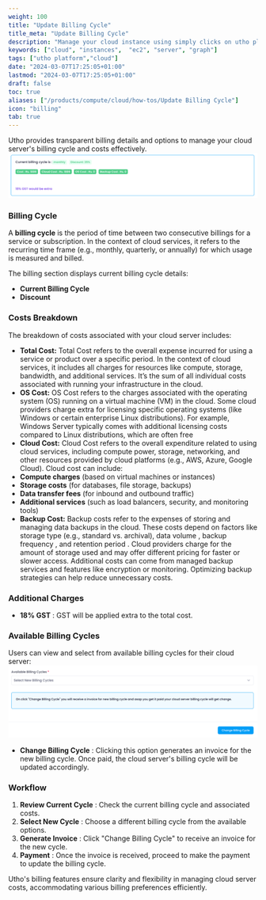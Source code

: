 ```yaml
---
weight: 100
title: "Update Billing Cycle"
title_meta: "Update Billing Cycle"
description: "Manage your cloud instance using simply clicks on utho platform"
keywords: ["cloud", "instances",  "ec2", "server", "graph"]
tags: ["utho platform","cloud"]
date: "2024-03-07T17:25:05+01:00"
lastmod: "2024-03-07T17:25:05+01:00"
draft: false
toc: true
aliases: ["/products/compute/cloud/how-tos/Update Billing Cycle"]
icon: "billing"
tab: true
---
```

Utho provides transparent billing details and options to manage your cloud server's billing cycle and costs effectively.![1718871902028](image/index/1718871902028.png)

### Billing Cycle

A **billing cycle** is the period of time between two consecutive billings for a service or subscription. In the context of cloud services, it refers to the recurring time frame (e.g., monthly, quarterly, or annually) for which usage is measured and billed.

The billing section displays current billing cycle details:

* **Current Billing Cycle**
* **Discount**

### Costs Breakdown

The breakdown of costs associated with your cloud server includes:

* **Total Cost:**   Total Cost refers to the overall expense incurred for using a service or product over a specific period. In the context of cloud services, it includes all charges for resources like compute, storage, bandwidth, and additional services. It’s the sum of all individual costs associated with running your infrastructure in the cloud.
* **OS Cost:** OS Cost refers to the charges associated with the operating system (OS) running on a virtual machine (VM) in the cloud. Some cloud providers charge extra for licensing specific operating systems (like Windows or certain enterprise Linux distributions). For example, Windows Server typically comes with additional licensing costs compared to Linux distributions, which are often free
* **Cloud Cost:** Cloud Cost refers to the overall expenditure related to using cloud services, including compute power, storage, networking, and other resources provided by cloud platforms (e.g., AWS, Azure, Google Cloud). Cloud cost can include:
* **Compute charges** (based on virtual machines or instances)
* **Storage costs** (for databases, file storage, backups)
* **Data transfer fees** (for inbound and outbound traffic)
* **Additional services** (such as load balancers, security, and monitoring tools)
* **Backup Cost:** Backup costs refer to the expenses of storing and managing data backups in the cloud. These costs depend on factors like storage type (e.g., standard vs. archival),  data volume ,  backup frequency , and  retention period . Cloud providers charge for the amount of storage used and may offer different pricing for faster or slower access. Additional costs can come from managed backup services and features like encryption or monitoring. Optimizing backup strategies can help reduce unnecessary costs.

### Additional Charges

* **18% GST** : GST will be applied extra to the total cost.

### Available Billing Cycles

Users can view and select from available billing cycles for their cloud server:![1718871915328](image/index/1718871915328.png)

* **Change Billing Cycle** : Clicking this option generates an invoice for the new billing cycle. Once paid, the cloud server's billing cycle will be updated accordingly.

### Workflow

1. **Review Current Cycle** : Check the current billing cycle and associated costs.
2. **Select New Cycle** : Choose a different billing cycle from the available options.
3. **Generate Invoice** : Click "Change Billing Cycle" to receive an invoice for the new cycle.
4. **Payment** : Once the invoice is received, proceed to make the payment to update the billing cycle.

Utho's billing features ensure clarity and flexibility in managing cloud server costs, accommodating various billing preferences efficiently.
